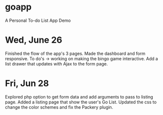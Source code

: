 # goapp
A Personal To-do List App Demo

# Wed, June 26
Finished the flow of the app's 3 pages. Made the dashboard and form responsive. To do's -> working on making the bingo game interactive. Add a list drawer that updates with Ajax to the form page.

# Fri, Jun 28
Explored php option to get form data and add arguments to pass to listing page. Added a listing page that show the user's Go List. Updated the css to change the color schemes and fix the Packery plugin. 
